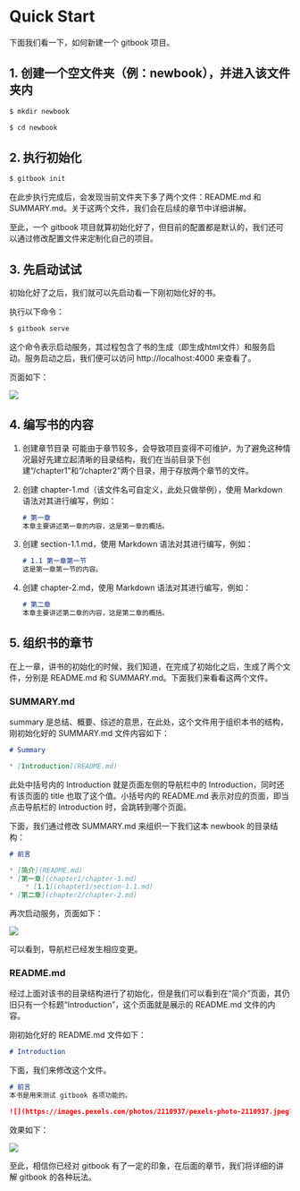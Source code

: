# Quick Start
下面我们看一下，如何新建一个 gitbook 项目。

## 1. 创建一个空文件夹（例：newbook），并进入该文件夹内
``` bash
$ mkdir newbook

$ cd newbook
```

## 2. 执行初始化
``` bash
$ gitbook init
```
在此步执行完成后，会发现当前文件夹下多了两个文件：README.md 和 SUMMARY.md。关于这两个文件，我们会在后续的章节中详细讲解。

至此，一个 gitbook 项目就算初始化好了，但目前的配置都是默认的，我们还可以通过修改配置文件来定制化自己的项目。

## 3. 先启动试试
初始化好了之后，我们就可以先启动看一下刚初始化好的书。

执行以下命令：
``` bash
$ gitbook serve
```
这个命令表示启动服务，其过程包含了书的生成（即生成html文件）和服务启动。服务启动之后，我们便可以访问 http://localhost:4000 来查看了。

页面如下：

![](http://img.zhaohaodong.com/gitbook-introduction/initialized-page.png)

## 4. 编写书的内容
1. 创建章节目录
可能由于章节较多，会导致项目变得不可维护，为了避免这种情况最好先建立起清晰的目录结构，我们在当前目录下创建“/chapter1”和“/chapter2”两个目录，用于存放两个章节的文件。

2. 创建 chapter-1.md（该文件名可自定义，此处只做举例），使用 Markdown 语法对其进行编写，例如：
    ``` markdown
    # 第一章
    本章主要讲述第一章的内容，这是第一章的概括。
    ```
3. 创建 section-1.1.md，使用 Markdown 语法对其进行编写，例如：
    ``` markdown
    # 1.1 第一章第一节
    这是第一章第一节的内容。
    ```
4. 创建 chapter-2.md，使用 Markdown 语法对其进行编写，例如：
    ``` markdown
    # 第二章
    本章主要讲述第二章的内容，这是第二章的概括。
    ```

## 5. 组织书的章节
在上一章，讲书的初始化的时候，我们知道，在完成了初始化之后，生成了两个文件，分别是 README.md 和 SUMMARY.md。下面我们来看看这两个文件。
### SUMMARY.md
summary 是总结、概要、综述的意思，在此处，这个文件用于组织本书的结构，刚初始化好的 SUMMARY.md 文件内容如下：
``` markdown
# Summary

* [Introduction](README.md)
```
此处中括号内的 Introduction 就是页面左侧的导航栏中的 Introduction，同时还有该页面的 title 也取了这个值。小括号内的 README.md 表示对应的页面，即当点击导航栏的 Introduction 时，会跳转到哪个页面。

下面，我们通过修改 SUMMARY.md 来组织一下我们这本 newbook 的目录结构：
``` markdown
# 前言

* [简介](README.md)
* [第一章](chapter1/chapter-1.md)
    * [1.1](chapter1/section-1.1.md)
* [第二章](chapter2/chapter-2.md)
```

再次启动服务，页面如下：

![](http://img.zhaohaodong.com/gitbook-introduction/summary-page.png)

可以看到，导航栏已经发生相应变更。

### README.md
经过上面对该书的目录结构进行了初始化，但是我们可以看到在“简介”页面，其仍旧只有一个标题“Introduction”，这个页面就是展示的 README.md 文件的内容。

刚初始化好的 README.md 文件如下：
``` markdown
# Introduction
```
下面，我们来修改这个文件。

``` markdown
# 前言
本书是用来测试 gitbook 各项功能的。

![](https://images.pexels.com/photos/2110937/pexels-photo-2110937.jpeg?cs=srgb&dl=-2110937.jpg&fm=jpg)

```
效果如下：

![](http://img.zhaohaodong.com/gitbook-introduction/readme.png)

至此，相信你已经对 gitbook 有了一定的印象，在后面的章节，我们将详细的讲解 gitbook 的各种玩法。



